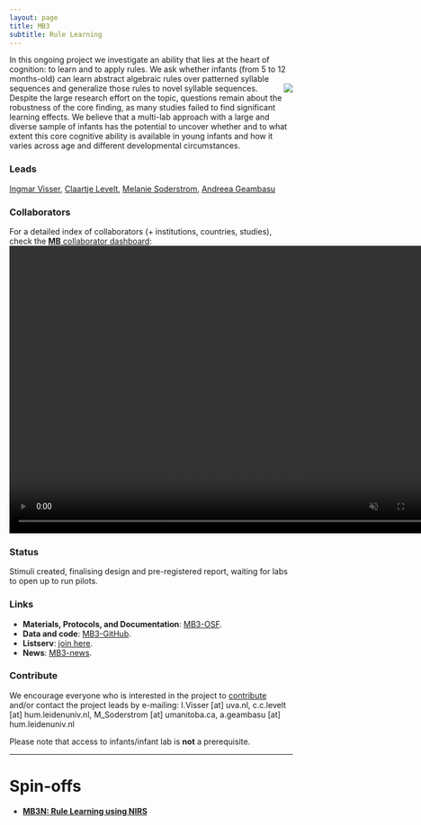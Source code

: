 ```yaml
---
layout: page
title: MB3
subtitle: Rule Learning
---
```


<!--
To-do:
- replace image placeholders.
- add collaborators map.

- publication?
-->

In this ongoing project we investigate an ability that lies at the heart of cognition: to learn and to apply rules. We ask whether infants (from 5 to 12 months-old) can learn abstract algebraic rules over patterned syllable sequences and generalize those rules to novel syllable sequences. <img style="float: right;" src="/assets/img/BLL1_300px.jpg"> Despite the large research effort on the topic, questions remain about the robustness of the core finding, as many studies failed to find significant learning effects. We believe that a multi-lab approach with a large and diverse sample of infants has the potential to uncover whether and to what extent this core cognitive ability is available in young infants and how it varies across age and different developmental circumstances.

### Leads
[Ingmar Visser](https://www.uva.nl/profiel/v/i/i.visser/i.visser.html?cb), [Claartje Levelt](https://www.universiteitleiden.nl/en/staffmembers/claartje-levelt#tab-1), [Melanie Soderstrom](https://home.cc.umanitoba.ca/~soderstr/), [Andreea Geambasu](https://www.universiteitleiden.nl/en/staffmembers/andreea-geambasu#tab-1)

### Collaborators
For a detailed index of collaborators (+ institutions, countries, studies), check the [**MB** collaborator dashboard](https://manybabies.shinyapps.io/shiny_mb_map/): <video muted autoplay="autoplay" loop="loop" width="768" height="512">
    <source src="/assets/img/dashboard_studies.mp4" type="video/mp4">  
    </video>

<!-- Flourish
<div class="flourish-embed flourish-map" data-src="visualisation/2520272" data-url="https://flo.uri.sh/visualisation/2520272/embed"><script src="https://public.flourish.studio/resources/embed.js"></script></div>
-->

### Status
Stimuli created, finalising design and pre-registered report, waiting for labs to open up to run pilots.

### Links
* **Materials, Protocols, and Documentation**: [MB3-OSF](https://osf.io/kqu9v/).
* **Data and code**: [MB3-GitHub](https://github.com/manybabies/mb3-rules).
* **Listserv**: [join here](https://mailman.stanford.edu/mailman/listinfo/manybabies3).
* **News**: [MB3-news]({{site.baseurl}}/tags/#MB3).

### Contribute
We encourage everyone who is interested in the project to [contribute]({{site.baseurl}}/get_involved/) and/or contact the project leads by e-mailing: I.Visser [at] uva.nl, c.c.levelt [at] hum.leidenuniv.nl, M_Soderstrom [at] umanitoba.ca, a.geambasu [at] hum.leidenuniv.nl

Please note that access to infants/infant lab is **not** a prerequisite.

<!-- ### Publications -->

***

# Spin-offs
* [**MB3N: Rule Learning using NIRS**]({{site.baseurl}}/MB3N/)
